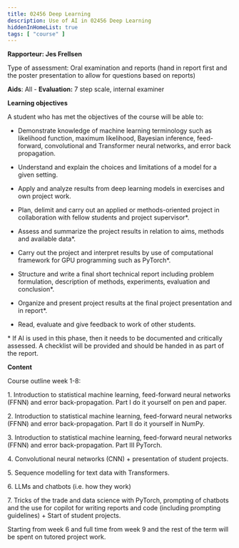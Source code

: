 ```yaml
---
title: 02456 Deep Learning
description: Use of AI in 02456 Deep Learning
hiddenInHomeList: true
tags: [ "course" ]
---
```


**Rapporteur: Jes Frellsen**

Type of assessment: Oral examination and reports (hand in report first
and the poster presentation to allow for questions based on reports)

**Aids**: All - **Evaluation:** 7 step scale, internal examiner

**Learning objectives**

A student who has met the objectives of the course will be able to:

-   Demonstrate knowledge of machine learning terminology such as
    likelihood function, maximum likelihood, Bayesian inference,
    feed-forward, convolutional and Transformer neural networks, and
    error back propagation.

-   Understand and explain the choices and limitations of a model for a
    given setting.

-   Apply and analyze results from deep learning models in exercises and
    own project work.

-   Plan, delimit and carry out an applied or methods-oriented project
    in collaboration with fellow students and project supervisor\*.

-   Assess and summarize the project results in relation to aims,
    methods and available data\*.

-   Carry out the project and interpret results by use of computational
    framework for GPU programming such as PyTorch\*.

-   Structure and write a final short technical report including problem
    formulation, description of methods, experiments, evaluation and
    conclusion\*.

-   Organize and present project results at the final project
    presentation and in report\*.

-   Read, evaluate and give feedback to work of other students.

\* If AI is used in this phase, then it needs to be documented and
critically assessed. A checklist will be provided and should be handed
in as part of the report.

**Content**

Course outline week 1-8:

1\. Introduction to statistical machine learning, feed-forward neural
networks (FFNN) and error back-propagation. Part I do it yourself on pen
and paper.

2\. Introduction to statistical machine learning, feed-forward neural
networks (FFNN) and error back-propagation. Part II do it yourself in
NumPy.

3\. Introduction to statistical machine learning, feed-forward neural
networks (FFNN) and error back-propagation. Part III PyTorch.

4\. Convolutional neural networks (CNN) + presentation of student
projects.

5\. Sequence modelling for text data with Transformers.

6\. LLMs and chatbots (i.e. how they work)

7\. Tricks of the trade and data science with PyTorch, prompting of
chatbots and the use for copilot for writing reports and code (including
prompting guidelines) + Start of student projects.

Starting from week 6 and full time from week 9 and the rest of the term
will be spent on tutored project work.

